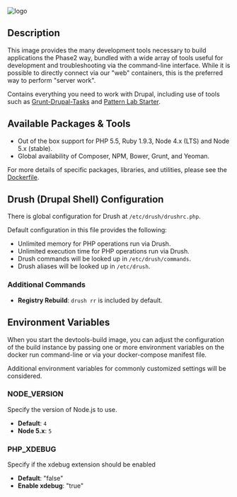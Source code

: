 ![logo](https://www.phase2technology.com/wp-content/uploads/2015/06/logo-retina.png)

## Description

This image provides the many development tools necessary to build applications
the Phase2 way, bundled with a wide array of tools useful for development and
troubleshooting via the command-line interface. While it is possible to directly
connect via our "web" containers, this is the preferred way to perform "server work".

Contains everything you need to work with Drupal, including use of tools such as
[Grunt-Drupal-Tasks](https://github.com/phase2/grunt-drupal-tasks) and
[Pattern Lab Starter](https://github.com/phase2/pattern-lab-starter/).

## Available Packages & Tools

* Out of the box support for PHP 5.5, Ruby 1.9.3, Node 4.x (LTS) and Node 5.x (stable).
* Global availability of Composer, NPM, Bower, Grunt, and Yeoman.

For more details of specific packages, libraries, and utilities, please see the
[Dockerfile](https://bitbucket.org/phase2tech/p2docker/src/master/p2docker-devtools-build/Dockerfile).

## Drush (Drupal Shell) Configuration

There is global configuration for Drush at `/etc/drush/drushrc.php`.

Default configuration in this file provides the following:

* Unlimited memory for PHP operations run via Drush.
* Unlimited execution time for PHP operations run via Drush.
* Drush commands will be looked up in `/etc/drush/commands`.
* Drush aliases will be looked up in `/etc/drush`.

### Additional Commands

* **Registry Rebuild**: `drush rr` is included by default.

## Environment Variables
When you start the devtools-build image, you can adjust the configuration of the
build instance by passing one or more environment variables on the docker run
command-line or via your docker-compose manifest file.

Additional environment variables for commonly customized settings will be considered.

### NODE_VERSION

Specify the version of Node.js to use.

* **Default**: `4`
* **Node 5.x**: `5`

### PHP_XDEBUG

Specify if the xdebug extension should be enabled

* **Default**: "false"
* **Enable xdebug**: "true"

